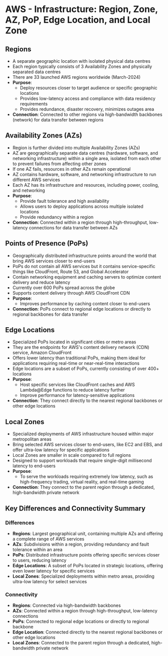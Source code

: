 # AWS - Infrastructure: Region, Zone, AZ, PoP, Edge Location, and Local Zone

## Regions
- A separate geographic location with isolated physical data centres
- Each region typically consists of 3 Availability Zones and physically separated data centres
- There are 33 launched AWS regions worldwide (March-2024)
- **Purpose**: 
  - Deploy resources closer to target audience or specific geographic locations
  - Provides low-latency access and compliance with data residency requirements
  - Provides redundance, disaster recovery, minimizes outages area
- **Connection**: Connected to other regions via high-bandwidth backbones (network) for data transfer between regions

## Availability Zones (AZs)
- Region is further divided into multiple Availability Zones (AZs)
- AZ are geographically separate data centres (hardware, software, and networking infrastructure) within a single area, isolated from each other to prevent failures from affecting other zones
- If one AZ fails, resources in other AZs remain operational
- AZ contains hardware, software, and networking infrastructure to run different AWS services
- Each AZ has its infrastructure and resources, including power, cooling, and networking
- **Purpose**: 
  - Provide fault tolerance and high availability
  - Allows users to deploy applications across multiple isolated locations
  - Provide redundancy within a region
- **Connection**: Connected within a region through high-throughput, low-latency connections for data transfer between AZs

## Points of Presence (PoPs)
- Geographically distributed infrastructure points around the world that bring AWS services closer to end-users
- PoPs do not contain all AWS services but it contains service-specific things like CloudFront, Route 53, and Global Accelerator
- Contain networking equipment and caching servers to optimize content delivery and reduce latency
- Currently over 600 PoPs spread across the globe
- Supports content delivery through AWS CloudFront CDN 
- **Purpose**: 
  - Improves performance by caching content closer to end-users
- **Connection**: PoPs connect to regional edge locations or directly to regional backbones for data transfer

## Edge Locations
- Specialized PoPs located in significant cities or metro areas
- They are the endpoints for AWS's content delivery network (CDN) service, Amazon CloudFront
- Offers lower latency than traditional PoPs, making them ideal for applications requiring real-time or near-real-time interactions
- Edge locations are a subset of PoPs, currently consisting of over 400+ locations
- **Purpose**: 
  - Host specific services like CloudFront caches and AWS Lambda@Edge functions to reduce latency further
  - Improve performance for latency-sensitive applications
- **Connection**: They connect directly to the nearest regional backbones or other edge locations

## Local Zones
- Specialized deployments of AWS infrastructure housed within major metropolitan areas
- Bring selected AWS services closer to end-users, like EC2 and EBS, and offer ultra-low latency for specific applications
- Local Zones are smaller in scale compared to full regions
- Designed to support workloads that require single-digit millisecond latency to end-users
- **Purpose**:
  - To serve the workloads requiring extremely low latency, such as high-frequency trading, virtual reality, and real-time gaming
- **Connection**: They connect to the parent region through a dedicated, high-bandwidth private network

## Key Differences and Connectivity Summary
### Differences
- **Regions**: Largest geographical unit, containing multiple AZs and offering a complete range of AWS services
- **AZs**: Subdivisions within a region, providing redundancy and fault tolerance within an area
- **PoPs**: Distributed infrastructure points offering specific services closer to users, reducing latency
- **Edge Locations**: A subset of PoPs located in strategic locations, offering even lower latency for specific services
- **Local Zones**: Specialized deployments within metro areas, providing ultra-low latency for select services

### Connectivity
- **Regions**: Connected via high-bandwidth backbones
- **AZs**: Connected within a region through high-throughput, low-latency connections
- **PoPs**: Connected to regional edge locations or directly to regional backbone
- **Edge Location**: Connected directly to the nearest regional backbones or other edge locations
- **Local Zones**: Connected to the parent region through a dedicated, high-bandwidth private network